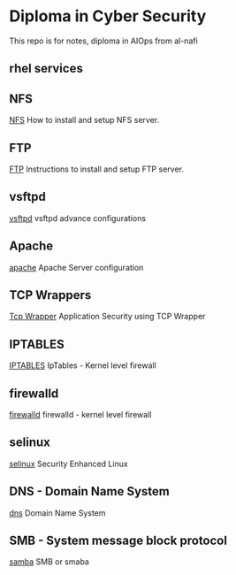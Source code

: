 # Diploma in Cyber Security
This repo is for notes, diploma in AIOps from al-nafi

## rhel services
## NFS
[NFS](./DCCS/rhel_services/nfs.md) How to install and setup NFS server.

## FTP
[FTP](./DCCS/rhel_services/ftp.md) Instructions to install and setup FTP server.

## vsftpd
[vsftpd](./DCCS/rhel_services/vsftp.md) vsftpd advance configurations

## Apache
[apache](./DCCS/rhel_services/apache_server.md) Apache Server configuration

## TCP Wrappers
[Tcp Wrapper](./DCCS/rhel_services/tcp_wrappers.md) Application Security using TCP Wrapper

## IPTABLES
[IPTABLES](./DCCS/rhel_services/iptables_md) IpTables - Kernel level firewall

## firewalld 
[firewalld](./rhel_services/firewalld.md) firewalld - kernel level firewall

## selinux
[selinux](./DCCS/rhel_services/selinux.md) Security Enhanced Linux

## DNS - Domain Name System
[dns](./DCCS/rhel_services/dns.md) Domain Name System

## SMB - System message block protocol
[samba](./DCCS/rhel_services/smb.md) SMB or smaba
